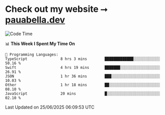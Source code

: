 # Check out my website ⭢ [pauabella.dev](https://pauabella.dev)

<!--START_SECTION:waka-->
![Code Time](http://img.shields.io/badge/Code%20Time-4%2C558%20hrs%2057%20mins-blue)

📊 **This Week I Spent My Time On** 

```text
💬 Programming Languages: 
TypeScript               8 hrs 3 mins        █████████████░░░░░░░░░░░░   50.16 % 
Swift                    4 hrs 19 mins       ███████░░░░░░░░░░░░░░░░░░   26.91 % 
JSON                     1 hr 36 mins        ███░░░░░░░░░░░░░░░░░░░░░░   10.03 % 
Other                    1 hr 18 mins        ██░░░░░░░░░░░░░░░░░░░░░░░   08.10 % 
JavaScript               20 mins             █░░░░░░░░░░░░░░░░░░░░░░░░   02.10 % 
```


 Last Updated on 25/06/2025 06:09:53 UTC
<!--END_SECTION:waka-->
